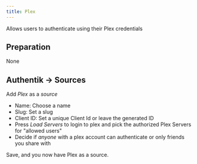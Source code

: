 ```yaml
---
title: Plex
---
```


Allows users to authenticate using their Plex credentials

## Preparation

None

## Authentik -> Sources

Add _Plex_ as a _source_

- Name: Choose a name
- Slug: Set a slug
- Client ID: Set a unique Client Id or leave the generated ID
- Press _Load Servers_ to login to plex and pick the authorized Plex Servers for "allowed users"
- Decide if *anyone* with a plex account can authenticate or only friends you share with

Save, and you now have Plex as a source.
